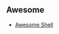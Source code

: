 ## Awesome
- [Awesome Shell](https://github.com/alebcay/awesome-shell#awesome-shell- "Awesome Shell")